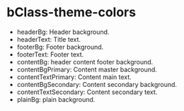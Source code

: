 # bClass-theme-colors

- headerBg: Header background.
- headerText: Title text.
- footerBg: Footer background.
- footerText: Footer text.
- contentBg: header content footer background.
- contentBgPrimary: Content master background.
- contentTextPrimary: Content main text.
- contentBgSecondary: Content secondary background.
- contentTextSecondary: Content secondary text.
- plainBg: plain background.
